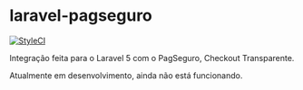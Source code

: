 # laravel-pagseguro
[![StyleCI](https://styleci.io/repos/66557385/shield)](https://styleci.io/repos/66557385)

Integração feita para o Laravel 5 com o PagSeguro, Checkout Transparente.

Atualmente em desenvolvimento, ainda não está funcionando.
